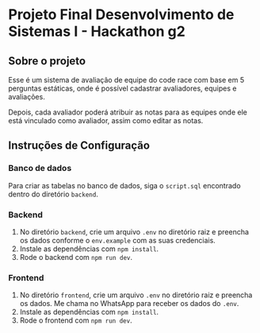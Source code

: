 <h1>Projeto Final Desenvolvimento de Sistemas I - Hackathon g2</h1>
    
<h2>Sobre o projeto</h2>
    <p>Esse é um sistema de avaliação de equipe do code race com base em 5 perguntas estáticas, onde é possível cadastrar avaliadores, equipes e avaliações.</p>
    <p>Depois, cada avaliador poderá atribuir as notas para as equipes onde ele está vinculado como avaliador, assim como editar as notas.</p>
    
<h2>Instruções de Configuração</h2>

<h3>Banco de dados</h3>
<p>Para criar as tabelas no banco de dados, siga o <code>script.sql</code> encontrado dentro do diretório <code>backend</code>.</p>

<h3>Backend</h3>
<ol>
    <li>No diretório <code>backend</code>, crie um arquivo <code>.env</code> no diretório raiz e preencha os dados conforme o <code>env.example</code> com as suas credenciais.</li>
    <li>Instale as dependências com <code>npm install</code>.</li>
    <li>Rode o backend com <code>npm run dev</code>.</li>
</ol>

<h3>Frontend</h3>
<ol>
    <li>No diretório <code>frontend</code>, crie um arquivo <code>.env</code> no diretório raiz e preencha os dados. Me chama no WhatsApp para receber os dados do <code>.env</code>.</li>
    <li>Instale as dependências com <code>npm install</code>.</li>
    <li>Rode o frontend com <code>npm run dev</code>.</li>
</ol>
